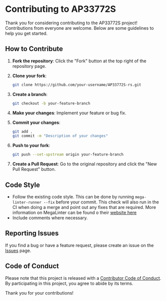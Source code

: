 # Contributing to AP33772S

Thank you for considering contributing to the AP33772S project! Contributions from everyone are welcome. Below are some guidelines to help you get started.

## How to Contribute

1. **Fork the repository**: Click the "Fork" button at the top right of the repository page.

2. **Clone your fork**:
    <!-- markdown-link-check-disable -->
    ```sh
    git clone https://github.com/your-username/AP33772S-rs.git
    ```
    <!-- markdown-link-check-enable -->

3. **Create a branch**:

    ```sh
    git checkout -b your-feature-branch
    ```

4. **Make your changes**: Implement your feature or bug fix.

5. **Commit your changes**:

    ```sh
    git add .
    git commit -m "Description of your changes"
    ```

6. **Push to your fork**:

    ```sh
    git push --set-upstream origin your-feature-branch
    ```

7. **Create a Pull Request**: Go to the original repository and click the "New Pull Request" button.

## Code Style

- Follow the existing code style. This can be done by running `mega-linter-runner --fix` before your commit. This check will also run in the CI when doing a merge and point out any fixes that are required. More information on MegaLinter can be found o their [website here](https://megalinter.io/latest/)
- Include comments where necessary.

## Reporting Issues

If you find a bug or have a feature request, please create an issue on the [Issues](https://github.com/ScottGibb/AP33772S-rs/issues) page.

## Code of Conduct

Please note that this project is released with a [Contributor Code of Conduct](CODE-OF-CONDUCT.md). By participating in this project, you agree to abide by its terms.

Thank you for your contributions!
